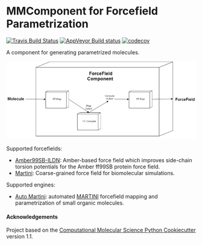 MMComponent for Forcefield Parametrization
==============================

[//]: # (Badges)
[![Travis Build Status](https://travis-ci.com/REPLACE_WITH_OWNER_ACCOUNT/MMComponents_automartini.svg?branch=master)](https://travis-ci.com/REPLACE_WITH_OWNER_ACCOUNT/MMComponents_automartini)
[![AppVeyor Build status](https://ci.appveyor.com/api/projects/status/REPLACE_WITH_APPVEYOR_LINK/branch/master?svg=true)](https://ci.appveyor.com/project/REPLACE_WITH_OWNER_ACCOUNT/MMComponents_automartini/branch/master)
[![codecov](https://codecov.io/gh/REPLACE_WITH_OWNER_ACCOUNT/MMComponents_automartini/branch/master/graph/badge.svg)](https://codecov.io/gh/REPLACE_WITH_OWNER_ACCOUNT/MMComponents_automartini/branch/master)

A component for generating parametrized molecules.

<p align="center">
<img src="mmic_forcefield/data/ff_component.png">
</p>

Supported forcefields:
- [Amber99SB-ILDN](https://pubmed.ncbi.nlm.nih.gov/20408171): Amber-based force field which improves side-chain torsion potentials for the Amber ff99SB protein force field. 
- [Martini](https://pubs.acs.org/doi/10.1021/jp071097f#:~:text=The%20new%20version%2C%20coined%20the,large%20number%20of%20chemical%20compounds):  Coarse-grained force field for biomolecular simulations.

Supported engines:
- [Auto Martini](https://github.com/tbereau/auto_martini): automated [MARTINI](http://www.cgmartini.nl) forcefield mapping and parametrization of small organic molecules.

#### Acknowledgements
 
Project based on the 
[Computational Molecular Science Python Cookiecutter](https://github.com/molssi/cookiecutter-cms) version 1.1.
